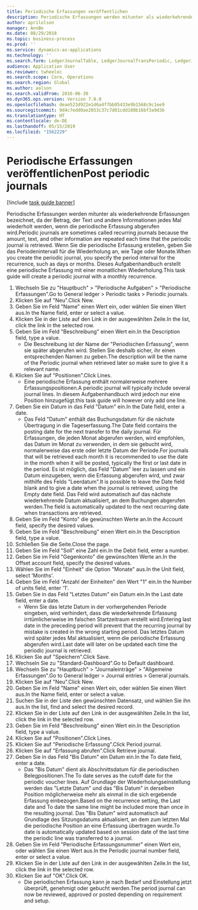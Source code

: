 ```yaml
---
title: Periodische Erfassungen veröffentlichen
description: Periodische Erfassungen werden mitunter als wiederkehrende Erfassungen bezeichnet, da der Betrag, der Text und andere Informationen jedes Mal wiederholt werden, wenn die periodische Erfassung abgerufen wird.
author: aprilolson
manager: AnnBe
ms.date: 08/29/2018
ms.topic: business-process
ms.prod: ''
ms.service: dynamics-ax-applications
ms.technology: ''
ms.search.form: LedgerJournalTable, LedgerJournalTransPeriodic, LedgerJournalTransDaily
audience: Application User
ms.reviewer: twheeloc
ms.search.scope: Core, Operations
ms.search.region: Global
ms.author: aolson
ms.search.validFrom: 2016-06-30
ms.dyn365.ops.version: Version 7.0.0
ms.openlocfilehash: deae523d922e1d6a4f7bb05433e9b1568c9c1ee9
ms.sourcegitcommit: 9d4c7edd0ae2053c37c7d81cdd180b16bf3a9d3b
ms.translationtype: HT
ms.contentlocale: de-DE
ms.lasthandoff: 05/15/2019
ms.locfileid: "1562229"
---
```

# <a name="post-periodic-journals"></a><span data-ttu-id="8d7ba-103">Periodische Erfassungen veröffentlichen</span><span class="sxs-lookup"><span data-stu-id="8d7ba-103">Post periodic journals</span></span>

[!include [task guide banner](../../includes/task-guide-banner.md)]

<span data-ttu-id="8d7ba-104">Periodische Erfassungen werden mitunter als wiederkehrende Erfassungen bezeichnet, da der Betrag, der Text und andere Informationen jedes Mal wiederholt werden, wenn die periodische Erfassung abgerufen wird.</span><span class="sxs-lookup"><span data-stu-id="8d7ba-104">Periodic journals are sometimes called recurring journals because the amount, text, and other information are repeated each time that the periodic journal is retrieved.</span></span> <span data-ttu-id="8d7ba-105">Wenn Sie die periodische Erfassung erstellen, geben Sie das Periodenintervall für die Wiederholung an, wie Tage oder Monate.</span><span class="sxs-lookup"><span data-stu-id="8d7ba-105">When you create the periodic journal, you specify the period interval for the recurrence, such as days or months.</span></span> <span data-ttu-id="8d7ba-106">Dieses Aufgabenhandbuch erstellt eine periodische Erfassung mit einer monatlichen Wiederholung.</span><span class="sxs-lookup"><span data-stu-id="8d7ba-106">This task guide will create a periodic journal with a monthly recurrence.</span></span>



1. <span data-ttu-id="8d7ba-107">Wechseln Sie zu "Hauptbuch" > "Periodische Aufgaben" > "Periodische Erfassungen".</span><span class="sxs-lookup"><span data-stu-id="8d7ba-107">Go to General ledger > Periodic tasks > Periodic journals.</span></span>
2. <span data-ttu-id="8d7ba-108">Klicken Sie auf "Neu".</span><span class="sxs-lookup"><span data-stu-id="8d7ba-108">Click New.</span></span>
3. <span data-ttu-id="8d7ba-109">Geben Sie im Feld "Name" einen Wert ein, oder wählen Sie einen Wert aus.</span><span class="sxs-lookup"><span data-stu-id="8d7ba-109">In the Name field, enter or select a value.</span></span>
4. <span data-ttu-id="8d7ba-110">Klicken Sie in der Liste auf den Link in der ausgewählten Zeile.</span><span class="sxs-lookup"><span data-stu-id="8d7ba-110">In the list, click the link in the selected row.</span></span>
5. <span data-ttu-id="8d7ba-111">Geben Sie im Feld "Beschreibung" einen Wert ein.</span><span class="sxs-lookup"><span data-stu-id="8d7ba-111">In the Description field, type a value.</span></span>
    * <span data-ttu-id="8d7ba-112">Die Beschreibung ist der Name der "Periodischen Erfassung", wenn sie später abgerufen wird. Stellen Sie deshalb sicher, ihr einen entsprechenden Namen zu geben.</span><span class="sxs-lookup"><span data-stu-id="8d7ba-112">The description will be the name of the Periodic journal when retrieved later so make sure to give it a relevant name.</span></span>  
6. <span data-ttu-id="8d7ba-113">Klicken Sie auf "Positionen".</span><span class="sxs-lookup"><span data-stu-id="8d7ba-113">Click Lines.</span></span>
    * <span data-ttu-id="8d7ba-114">Eine periodische Erfassung enthält normalerweise mehrere Erfassungspositionen.</span><span class="sxs-lookup"><span data-stu-id="8d7ba-114">A periodic journal will typically include several journal lines.</span></span> <span data-ttu-id="8d7ba-115">In diesem Aufgabenhandbuch wird jedoch nur eine Position hinzugefügt.</span><span class="sxs-lookup"><span data-stu-id="8d7ba-115">this task guide will however only add one line.</span></span>  
7. <span data-ttu-id="8d7ba-116">Geben Sie ein Datum in das Feld "Datum" ein.</span><span class="sxs-lookup"><span data-stu-id="8d7ba-116">In the Date field, enter a date.</span></span>
    * <span data-ttu-id="8d7ba-117">Das Feld "Datum" enthält das Buchungsdatum für die nächste Übertragung in die Tageserfassung.</span><span class="sxs-lookup"><span data-stu-id="8d7ba-117">The Date field contains the posting date for the next transfer to the daily journal.</span></span> <span data-ttu-id="8d7ba-118">Für Erfassungen, die jeden Monat abgerufen werden, wird empfohlen, das Datum im Monat zu verwenden, in dem sie gebucht wird, normalerweise das erste oder letzte Datum der Periode.</span><span class="sxs-lookup"><span data-stu-id="8d7ba-118">For journals that will be retrieved each month it is recommended to use the date in the month when it will be posted, typically the first or last date in the period.</span></span> <span data-ttu-id="8d7ba-119">Es ist möglich, das Feld "Datum" leer zu lassen und ein Datum einzugeben, wenn die Erfassung abgerufen wird, und zwar mithilfe des Felds "Leerdatum".</span><span class="sxs-lookup"><span data-stu-id="8d7ba-119">It is possible to leave the Date field blank and to give a date when the journal is retrieved, using the Empty date field.</span></span>    <span data-ttu-id="8d7ba-120">Das Feld wird automatisch auf das nächste wiederkehrende Datum aktualisiert, an dem Buchungen abgerufen werden.</span><span class="sxs-lookup"><span data-stu-id="8d7ba-120">The field is automatically updated to the next recurring date when transactions are retrieved.</span></span>  
8. <span data-ttu-id="8d7ba-121">Geben Sie im Feld "Konto" die gewünschten Werte an.</span><span class="sxs-lookup"><span data-stu-id="8d7ba-121">In the Account field, specify the desired values.</span></span>
9. <span data-ttu-id="8d7ba-122">Geben Sie im Feld "Beschreibung" einen Wert ein.</span><span class="sxs-lookup"><span data-stu-id="8d7ba-122">In the Description field, type a value.</span></span>
10. <span data-ttu-id="8d7ba-123">Schließen Sie die Seite.</span><span class="sxs-lookup"><span data-stu-id="8d7ba-123">Close the page.</span></span>
11. <span data-ttu-id="8d7ba-124">Geben Sie im Feld "Soll" eine Zahl ein.</span><span class="sxs-lookup"><span data-stu-id="8d7ba-124">In the Debit field, enter a number.</span></span>
12. <span data-ttu-id="8d7ba-125">Geben Sie im Feld "Gegenkonto" die gewünschten Werte an.</span><span class="sxs-lookup"><span data-stu-id="8d7ba-125">In the Offset account field, specify the desired values.</span></span>
13. <span data-ttu-id="8d7ba-126">Wählen Sie im Feld "Einheit" die Option "Monate" aus.</span><span class="sxs-lookup"><span data-stu-id="8d7ba-126">In the Unit field, select 'Months'.</span></span>
14. <span data-ttu-id="8d7ba-127">Geben Sie im Feld "Anzahl der Einheiten" den Wert "1" ein.</span><span class="sxs-lookup"><span data-stu-id="8d7ba-127">In the Number of units field, enter '1'.</span></span>
15. <span data-ttu-id="8d7ba-128">Geben Sie in das Feld "Letztes Datum" ein Datum ein.</span><span class="sxs-lookup"><span data-stu-id="8d7ba-128">In the Last date field, enter a date.</span></span>
    * <span data-ttu-id="8d7ba-129">Wenn Sie das letzte Datum in der vorhergehenden Periode eingeben, wird verhindert, dass die wiederkehrende Erfassung irrtümlicherweise im falschen Startzeitraum erstellt wird.</span><span class="sxs-lookup"><span data-stu-id="8d7ba-129">Entering last date in the preceding period will prevent that the recurring journal by mistake is created in the wrong starting period.</span></span> <span data-ttu-id="8d7ba-130">Das letztes Datum wird später jedes Mal aktualisiert, wenn die periodische Erfassung abgerufen wird.</span><span class="sxs-lookup"><span data-stu-id="8d7ba-130">Last date will later on be updated each time the periodic journal is retrieved.</span></span>  
16. <span data-ttu-id="8d7ba-131">Klicken Sie auf "Speichern".</span><span class="sxs-lookup"><span data-stu-id="8d7ba-131">Click Save.</span></span>
17. <span data-ttu-id="8d7ba-132">Wechseln Sie zu "Standard-Dashboard".</span><span class="sxs-lookup"><span data-stu-id="8d7ba-132">Go to Default dashboard.</span></span>
18. <span data-ttu-id="8d7ba-133">Wechseln Sie zu "Hauptbuch" > "Journaleinträge" > "Allgemeine Erfassungen".</span><span class="sxs-lookup"><span data-stu-id="8d7ba-133">Go to General ledger > Journal entries > General journals.</span></span>
19. <span data-ttu-id="8d7ba-134">Klicken Sie auf "Neu".</span><span class="sxs-lookup"><span data-stu-id="8d7ba-134">Click New.</span></span>
20. <span data-ttu-id="8d7ba-135">Geben Sie im Feld "Name" einen Wert ein, oder wählen Sie einen Wert aus.</span><span class="sxs-lookup"><span data-stu-id="8d7ba-135">In the Name field, enter or select a value.</span></span>
21. <span data-ttu-id="8d7ba-136">Suchen Sie in der Liste den gewünschten Datensatz, und wählen Sie ihn aus.</span><span class="sxs-lookup"><span data-stu-id="8d7ba-136">In the list, find and select the desired record.</span></span>
22. <span data-ttu-id="8d7ba-137">Klicken Sie in der Liste auf den Link in der ausgewählten Zeile.</span><span class="sxs-lookup"><span data-stu-id="8d7ba-137">In the list, click the link in the selected row.</span></span>
23. <span data-ttu-id="8d7ba-138">Geben Sie im Feld "Beschreibung" einen Wert ein.</span><span class="sxs-lookup"><span data-stu-id="8d7ba-138">In the Description field, type a value.</span></span>
24. <span data-ttu-id="8d7ba-139">Klicken Sie auf "Positionen".</span><span class="sxs-lookup"><span data-stu-id="8d7ba-139">Click Lines.</span></span>
25. <span data-ttu-id="8d7ba-140">Klicken Sie auf "Periodische Erfassung".</span><span class="sxs-lookup"><span data-stu-id="8d7ba-140">Click Period journal.</span></span>
26. <span data-ttu-id="8d7ba-141">Klicken Sie auf "Erfassung abrufen".</span><span class="sxs-lookup"><span data-stu-id="8d7ba-141">Click Retrieve journal.</span></span>
27. <span data-ttu-id="8d7ba-142">Geben Sie in das Feld "Bis Datum" ein Datum ein.</span><span class="sxs-lookup"><span data-stu-id="8d7ba-142">In the To date field, enter a date.</span></span>
    * <span data-ttu-id="8d7ba-143">Das "Bis Datum" dient als Abschnittsdatum für die periodischen Belegpositionen.</span><span class="sxs-lookup"><span data-stu-id="8d7ba-143">The To date serves as the cutoff date for the periodic voucher lines.</span></span> <span data-ttu-id="8d7ba-144">Auf Grundlage der Wiederholungseinstellung werden das "Letzte Datum" und das "Bis Datum" in derselben Position möglicherweise mehr als einmal in die sich ergebende Erfassung einbezogen.</span><span class="sxs-lookup"><span data-stu-id="8d7ba-144">Based on the recurrence setting, the Last date and To date the same line might be included more than once in the resulting journal.</span></span> <span data-ttu-id="8d7ba-145">Das "Bis Datum" wird automatisch auf Grundlage des Sitzungsdatums aktualisiert, an dem zum letzten Mal die periodische Position an eine Erfassung übertragen wurde.</span><span class="sxs-lookup"><span data-stu-id="8d7ba-145">To date is automatically updated based on  session date of the last time the periodic line was transferred to a journal.</span></span>  
28. <span data-ttu-id="8d7ba-146">Geben Sie im Feld "Periodische Erfassungsnummer" einen Wert ein, oder wählen Sie einen Wert aus.</span><span class="sxs-lookup"><span data-stu-id="8d7ba-146">In the Periodic journal number field, enter or select a value.</span></span>
29. <span data-ttu-id="8d7ba-147">Klicken Sie in der Liste auf den Link in der ausgewählten Zeile.</span><span class="sxs-lookup"><span data-stu-id="8d7ba-147">In the list, click the link in the selected row.</span></span>
30. <span data-ttu-id="8d7ba-148">Klicken Sie auf "OK".</span><span class="sxs-lookup"><span data-stu-id="8d7ba-148">Click OK.</span></span>
    * <span data-ttu-id="8d7ba-149">Die periodischen Erfassung kann je nach Bedarf und Einstellung jetzt überprüft, genehmigt oder gebucht werden.</span><span class="sxs-lookup"><span data-stu-id="8d7ba-149">The period journal can now be reviewed, approved or posted depending on requirement and setup.</span></span>  

